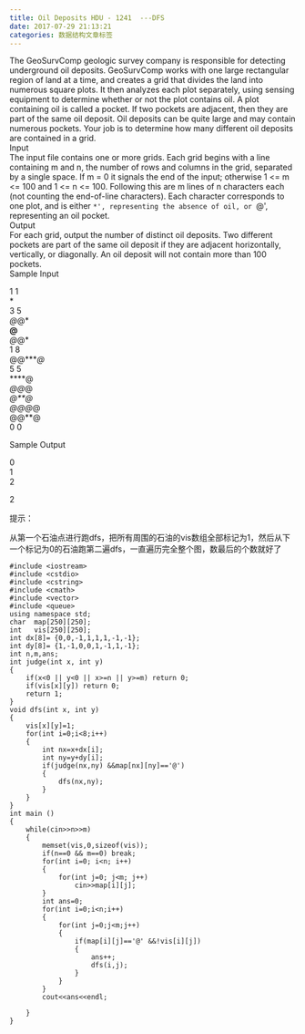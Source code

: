 ```yaml
---
title: Oil Deposits HDU - 1241  ---DFS
date: 2017-07-29 21:13:21
categories: 数据结构文章标签
---
```

The GeoSurvComp geologic survey company is responsible for detecting
underground oil deposits. GeoSurvComp works with one large rectangular region
of land at a time, and creates a grid that divides th<!-- more -->e land into numerous
square plots. It then analyzes each plot separately, using sensing equipment
to determine whether or not the plot contains oil. A plot containing oil is
called a pocket. If two pockets are adjacent, then they are part of the same
oil deposit. Oil deposits can be quite large and may contain numerous pockets.
Your job is to determine how many different oil deposits are contained in a
grid.  
Input  
The input file contains one or more grids. Each grid begins with a line
containing m and n, the number of rows and columns in the grid, separated by a
single space. If m = 0 it signals the end of the input; otherwise 1 <= m <=
100 and 1 <= n <= 100. Following this are m lines of n characters each (not
counting the end-of-line characters). Each character corresponds to one plot,
and is either `*', representing the absence of oil, or `@', representing an
oil pocket.  
Output  
For each grid, output the number of distinct oil deposits. Two different
pockets are part of the same oil deposit if they are adjacent horizontally,
vertically, or diagonally. An oil deposit will not contain more than 100
pockets.  
Sample Input  
  
1 1  
*   
3 5  
*@*@*   
**@**  
*@*@*   
1 8  
@@****@*  
5 5  
****@  
*@@*@   
*@**@   
@@@*@  
@@**@  
0 0  
  
Sample Output  
  
0  
1  
2  

2

提示：

从第一个石油点进行跑dfs，把所有周围的石油的vis数组全部标记为1，然后从下一个标记为0的石油跑第二遍dfs，一直遍历完全整个图，数最后的个数就好了

    
    
    #include <iostream>
    #include <cstdio>
    #include <cstring>
    #include <cmath>
    #include <vector>
    #include <queue>
    using namespace std;
    char  map[250][250];
    int   vis[250][250];
    int dx[8]= {0,0,-1,1,1,1,-1,-1};
    int dy[8]= {1,-1,0,0,1,-1,1,-1};
    int n,m,ans;
    int judge(int x, int y)
    {
        if(x<0 || y<0 || x>=n || y>=m) return 0;
        if(vis[x][y]) return 0;
        return 1;
    }
    void dfs(int x, int y)
    {
        vis[x][y]=1;
        for(int i=0;i<8;i++)
        {
            int nx=x+dx[i];
            int ny=y+dy[i];
            if(judge(nx,ny) &&map[nx][ny]=='@')
            {
                dfs(nx,ny);
            }
        }
    }
    int main ()
    {
        while(cin>>n>>m)
        {
            memset(vis,0,sizeof(vis));
            if(n==0 && m==0) break;
            for(int i=0; i<n; i++)
            {
                for(int j=0; j<m; j++)
                    cin>>map[i][j];
            }
            int ans=0;
            for(int i=0;i<n;i++)
            {
                for(int j=0;j<m;j++)
                {
                    if(map[i][j]=='@' &&!vis[i][j])
                    {
                        ans++;
                        dfs(i,j);
                    }
                }
            }
            cout<<ans<<endl;
    
        }
    }
    

  
  

  

